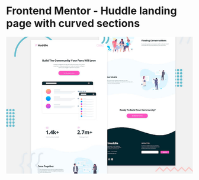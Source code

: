 # Frontend Mentor - Huddle landing page with curved sections

![Header/intro section for the Huddle landing page with curved sections](./images/desktop-preview.jpg)

